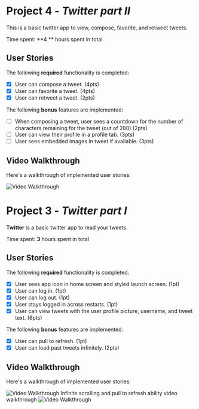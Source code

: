 # Project 4 - *Twitter part II*

This is a basic twitter app to view, compose, favorite, and retweet tweets.

Time spent: **4 ** hours spent in total

## User Stories

The following **required** functionality is completed:

- [x] User can compose a tweet. (4pts)
- [x] User can favorite a tweet. (4pts)
- [x] User can retweet a tweet. (2pts)

The following **bonus** features are implemented:

- [ ] When composing a tweet, user sees a countdown for the number of characters remaining for the tweet (out of 280) (2pts)
- [ ] User can view their profile in a profile tab. (3pts)
- [ ] User sees embedded images in tweet if available. (3pts)

## Video Walkthrough

Here's a walkthrough of implemented user stories:

<img src='http://g.recordit.co/VYLS9Ast7b.gif' title='Video Walkthrough' width='' alt='Video Walkthrough' />

# Project 3 - *Twitter part I*

**Twitter** is a basic twitter app to read your tweets.

Time spent: **3** hours spent in total

## User Stories

The following **required** functionality is completed:

- [x] User sees app icon in home screen and styled launch screen. (1pt)
- [x] User can log in. (1pt)
- [x] User can log out. (1pt)
- [x] User stays logged in across restarts. (1pt)
- [x] User can view tweets with the user profile picture, username, and tweet text. (6pts)

The following **bonus** features are implemented:

- [x] User can pull to refresh. (1pt)
- [x] User can load past tweets infinitely. (2pts)

## Video Walkthrough

Here's a walkthrough of implemented user stories:

<img src='http://g.recordit.co/TzYOK2rF5D.gif' title='Video Walkthrough' width='' alt='Video Walkthrough' />
Infinite scrolling and pull to refresh ability video walkthrough                                                                                                    
<img src='http://g.recordit.co/Ok40qQfoZM.gif' title='Video Walkthrough' width='' alt='Video Walkthrough' />


